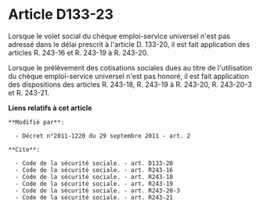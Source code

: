 # Article D133-23

Lorsque le volet social du chèque emploi-service universel n'est pas adressé dans le délai prescrit à l'article D. 133-20, il
est fait application des articles R. 243-16 et R. 243-19 à R. 243-20. 

Lorsque le prélèvement des cotisations sociales dues au titre de l'utilisation du chèque emploi-service universel n'est pas
honoré, il est fait application des dispositions des articles R. 243-18, R. 243-19 à R. 243-20, R. 243-20-3 et R. 243-21.

**Liens relatifs à cet article**

	**Modifié par**:

	  - Décret n°2011-1220 du 29 septembre 2011 - art. 2

	**Cite**:

	  - Code de la sécurité sociale. - art. D133-20
	  - Code de la sécurité sociale. - art. R243-16
	  - Code de la sécurité sociale. - art. R243-18
	  - Code de la sécurité sociale. - art. R243-19
	  - Code de la sécurité sociale. - art. R243-20-3
	  - Code de la sécurité sociale. - art. R243-21
